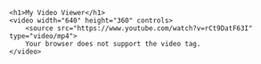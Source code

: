     <h1>My Video Viewer</h1>
    <video width="640" height="360" controls>
        <source src="https://www.youtube.com/watch?v=rCt9DatF63I" type="video/mp4">
        Your browser does not support the video tag.
    </video>
